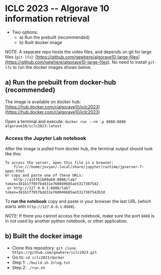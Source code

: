 # ICLC 2023 -- Algorave 10 information retrieval
- Two options:
  * a) Run the prebuilt (recommended)
  * b) Built docker image

NOTE: A separate repo hosts the video files, and depends on git for large files (`git-lfs`): [https://github.com/gewhere/algorave10-large-files](https://github.com/gewhere/algorave10-large-files). No need to install `git-lfs` to run the docker images shown below.

## a) Run the prebuilt from docker-hub (recommended)
The image is available on docker hub: [https://hub.docker.com/r/algorave10/iclc2023](https://hub.docker.com/r/algorave10/iclc2023)

Open a terminal and execute: `docker run --rm -p 8888:8888 algorave10/iclc2023:latest`

### Access the Jupyter Lab notebook
After the image is pulled from docker hub, the terminal output should look like this:

``` asciidoc
To access the server, open this file in a browser:
    file:///home/jovyan/.local/share/jupyter/runtime/jpserver-7-open.html
Or copy and paste one of these URLs:
    http://a15f61b09a60:8888/lab?token=381b1ff05fbdd31e760049685ae5317307542
 or http://127.0.0.1:8888/lab?token=381b1ff05fbdd31e760049685ae5317307542b3d
```

To **run the notebook** copy and paste in your browser the last URL (which starts with `http://127.0.0.1:8888`).


*NOTE*: If there you cannot access the notebook, make sure the port `8888` is in *not* used by another python notebook, or other application.

## b) Built the docker image

- Clone this repository: `git clone https://github.com/gewhere/iclc2023.git`
- Go to: `cd iclc2023/docker`
- Step 1: `./build.sh 2>log.txt`
- Step 2: `./run.sh`
